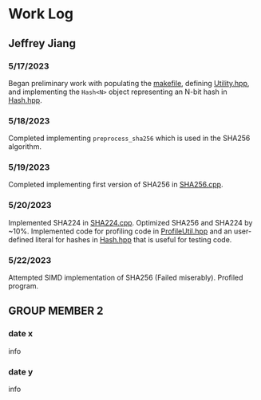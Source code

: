 # Work Log

## Jeffrey Jiang

### 5/17/2023

Began preliminary work with populating the [makefile](./makefile), defining [Utility.hpp](include/Utility.hpp), and implementing the `Hash<N>` object representing an N-bit hash in [Hash.hpp](include/Hash.hpp). 

### 5/18/2023

Completed implementing `preprocess_sha256` which is used in the SHA256 algorithm.

### 5/19/2023

Completed implementing first version of SHA256 in [SHA256.cpp](src/SHA256.cpp).

### 5/20/2023

Implemented SHA224 in [SHA224.cpp](src/SHA224.cpp). Optimized SHA256 and SHA224 by ~10%. Implemented code for profiling code in [ProfileUtil.hpp](include/ProfileUtil.hpp) and an user-defined literal for hashes in [Hash.hpp](include/Hash.hpp) that is useful for testing code.

### 5/22/2023

Attempted SIMD implementation of SHA256 (Failed miserably). Profiled program.

## GROUP MEMBER 2

### date x

info

### date y

info

